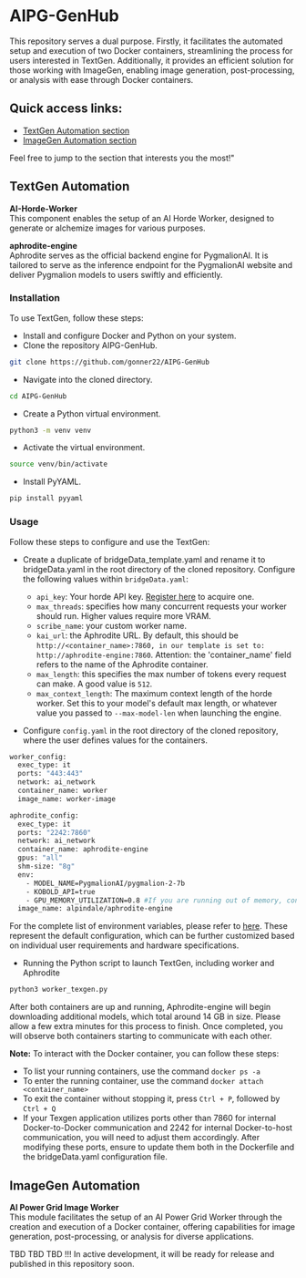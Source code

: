 # AIPG-GenHub

This repository serves a dual purpose. Firstly, it facilitates the automated setup and execution of two Docker containers, streamlining the process for users interested in TextGen. Additionally, it provides an efficient solution for those working with ImageGen, enabling image generation, post-processing, or analysis with ease through Docker containers.

## Quick access links:

- [TextGen Automation section](#textgen-automation)
- [ImageGen Automation section](#imagegen-automation)
  
Feel free to jump to the section that interests you the most!"

## TextGen Automation
**AI-Horde-Worker**  
This component enables the setup of an AI Horde Worker, designed to generate or alchemize images for various purposes.

**aphrodite-engine**  
Aphrodite serves as the official backend engine for PygmalionAI. It is tailored to serve as the inference endpoint for the PygmalionAI website and deliver Pygmalion models to users swiftly and efficiently.

### Installation
To use TextGen, follow these steps:

- Install and configure Docker and Python on your system.
- Clone the repository AIPG-GenHub.
```bash 
git clone https://github.com/gonner22/AIPG-GenHub
```
- Navigate into the cloned directory.
```bash
cd AIPG-GenHub
```
- Create a Python virtual environment.
```bash
python3 -m venv venv
```
- Activate the virtual environment.
```bash
source venv/bin/activate
```
- Install PyYAML.
```bash
pip install pyyaml
```

### Usage
Follow these steps to configure and use the TextGen:

- Create a duplicate of bridgeData_template.yaml and rename it to bridgeData.yaml in the root directory of the cloned repository. Configure the following values within `bridgeData.yaml`:

  - `api_key`: Your horde API key. [Register here](https://api.aipowergrid.io/register) to acquire one.
  - `max_threads`: specifies how many concurrent requests your worker should run. Higher values require more VRAM.
  - `scribe_name`: your custom worker name.
  - `kai_url`: the Aphrodite URL. By default, this should be `http://<container_name>:7860, in our template is set to: http://aphrodite-engine:7860`. Attention: the 'container_name' field refers to the name of the Aphrodite container.
  - `max_length`: this specifies the max number of tokens every request can make. A good value is `512`.
  - `max_context_length`: The maximum context length of the horde worker. Set this to your model's default max length, or whatever value you passed to `--max-model-len` when launching the engine.
  
- Configure `config.yaml` in the root directory of the cloned repository, where the user defines values for the containers.
```bash
worker_config:
  exec_type: it
  ports: "443:443"
  network: ai_network
  container_name: worker
  image_name: worker-image

aphrodite_config:
  exec_type: it
  ports: "2242:7860"
  network: ai_network
  container_name: aphrodite-engine
  gpus: "all"
  shm-size: "8g"
  env:
    - MODEL_NAME=PygmalionAI/pygmalion-2-7b
    - KOBOLD_API=true
    - GPU_MEMORY_UTILIZATION=0.8 #If you are running out of memory, consider decreasing this value
  image_name: alpindale/aphrodite-engine
```
For the complete list of environment variables, please refer to [here](/docker/.env). These represent the default configuration, which can be further customized based on individual user requirements and hardware specifications.

- Running the Python script to launch TextGen, including worker and Aphrodite
```bash
python3 worker_texgen.py
```
After both containers are up and running, Aphrodite-engine will begin downloading additional models, which total around 14 GB in size. Please allow a few extra minutes for this process to finish. Once completed, you will observe both containers starting to communicate with each other.

**Note:** To interact with the Docker container, you can follow these steps:
- To list your running containers, use the command `docker ps -a`
- To enter the running container, use the command `docker attach <container_name>`
- To exit the container without stopping it, press `Ctrl + P`, followed by `Ctrl + Q`
- If your Texgen application utilizes ports other than 7860 for internal Docker-to-Docker communication and 2242 for internal Docker-to-host communication, you will need to adjust them accordingly. After modifying these ports, ensure to update them both in the Dockerfile and the bridgeData.yaml configuration file.

## ImageGen Automation
**AI Power Grid Image Worker**  
This module facilitates the setup of an AI Power Grid Worker through the creation and execution of a Docker container, offering capabilities for image generation, post-processing, or analysis for diverse applications.

TBD TBD TBD !!! In active development, it will be ready for release and published in this repository soon.
